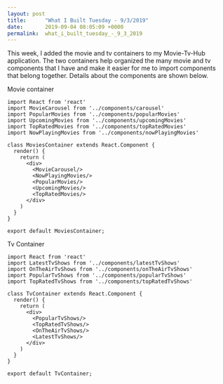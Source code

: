 ```yaml
---
layout: post
title:      "What I Built Tuesday - 9/3/2019"
date:       2019-09-04 08:05:09 +0000
permalink:  what_i_built_tuesday_-_9_3_2019
---
```



This week, I added the movie and tv containers to my Movie-Tv-Hub application. The two containers help organized the many movie and tv components that I have and make it easier for me to import components that belong together. Details about the components are shown below.

Movie container

```
import React from 'react'
import MovieCarousel from '../components/carousel'
import PopularMovies from '../components/popularMovies'
import UpcomingMovies from '../components/upcomingMovies'
import TopRatedMovies from '../components/topRatedMovies'
import NowPlayingMovies from '../components/nowPlayingMovies'
 
class MoviesContainer extends React.Component {
  render() {
    return (
      <div>
        <MovieCarousel/>
        <NowPlayingMovies/>
        <PopularMovies/>
        <UpcomingMovies/>
        <TopRatedMovies/>
      </div>
    )
  }
}

export default MoviesContainer;
```

Tv Container

```
import React from 'react'
import LatestTvShows from '../components/latestTvShows'
import OnTheAirTvShows from '../components/onTheAirTvShows'
import PopularTvShows from '../components/popularTvShows'
import TopRatedTvShows from '../components/topRatedTvShows'
 
class TvContainer extends React.Component {
  render() {
    return (
      <div>
        <PopularTvShows/>
        <TopRatedTvShows/>
        <OnTheAirTvShows/>
        <LatestTvShows/>
      </div>
    )
  }
}

export default TvContainer;
```


